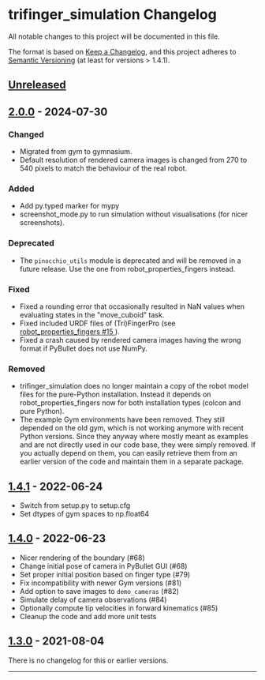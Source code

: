 trifinger_simulation Changelog
==============================

All notable changes to this project will be documented in this file.

The format is based on [Keep a Changelog](https://keepachangelog.com/en/1.0.0/),
and this project adheres to [Semantic Versioning](https://semver.org/spec/v2.0.0.html)
(at least for versions > 1.4.1).


## [Unreleased]

## [2.0.0] - 2024-07-30
### Changed
- Migrated from gym to gymnasium.
- Default resolution of rendered camera images is changed from 270 to 540 pixels to
  match the behaviour of the real robot.

### Added
- Add py.typed marker for mypy
- screenshot_mode.py to run simulation without visualisations (for nicer screenshots).

### Deprecated
- The `pinocchio_utils` module is deprecated and will be removed in a future release.
  Use the one from robot_properties_fingers instead.

### Fixed
- Fixed a rounding error that occasionally resulted in NaN values when evaluating states
  in the "move_cuboid" task.
- Fixed included URDF files of (Tri)FingerPro (see [robot_properties_fingers #15
  ](https://github.com/open-dynamic-robot-initiative/robot_properties_fingers/pull/15)).
- Fixed a crash caused by rendered camera images having the wrong format if PyBullet
  does not use NumPy.

### Removed
- trifinger_simulation does no longer maintain a copy of the robot model files for the
  pure-Python installation.  Instead it depends on robot_properties_fingers now for both
  installation types (colcon and pure Python).
- The example Gym environments have been removed.  They still depended on the old gym,
  which is not working anymore with recent Python versions.  Since they anyway where
  mostly meant as examples and are not directly used in our code base, they were simply
  removed.  If you actually depend on them, you can easily retrieve them from an earlier
  version of the code and maintain them in a separate package.


## [1.4.1] - 2022-06-24

- Switch from setup.py to setup.cfg
- Set dtypes of gym spaces to np.float64


## [1.4.0] - 2022-06-23

- Nicer rendering of the boundary (#68)
- Change initial pose of camera in PyBullet GUI (#68)
- Set proper initial position based on finger type (#79)
- Fix incompatibility with newer Gym versions (#81)
- Add option to save images to `demo_cameras` (#82)
- Simulate delay of camera observations (#84)
- Optionally compute tip velocities in forward kinematics (#85)
- Cleanup the code and add more unit tests

## [1.3.0] - 2021-08-04

There is no changelog for this or earlier versions.

---

[Unreleased]: https://github.com/open-dynamic-robot-initiative/trifinger_simluation/compare/v2.0.0...HEAD
[2.0.0]: https://github.com/open-dynamic-robot-initiative/trifinger_simluation/compare/v1.4.1...v2.0.0
[1.4.1]: https://github.com/open-dynamic-robot-initiative/trifinger_simluation/compare/v1.4.0...v1.4.1
[1.4.0]: https://github.com/open-dynamic-robot-initiative/trifinger_simluation/compare/v1.3.0...v1.4.0
[1.3.0]: https://github.com/open-dynamic-robot-initiative/trifinger_simluation/releases/tag/v1.3.0
